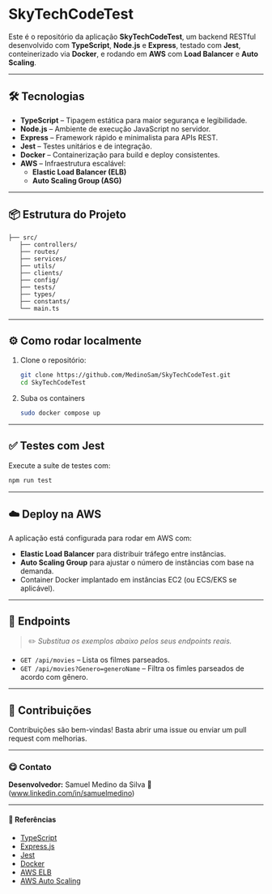 # SkyTechCodeTest

&#x20;&#x20;

Este é o repositório da aplicação **SkyTechCodeTest**, um backend RESTful desenvolvido com **TypeScript**, **Node.js** e **Express**, testado com **Jest**, conteinerizado via **Docker**, e rodando em **AWS** com **Load Balancer** e **Auto Scaling**.

---

## 🛠️ Tecnologias

- **TypeScript** – Tipagem estática para maior segurança e legibilidade.
- **Node.js** – Ambiente de execução JavaScript no servidor.
- **Express** – Framework rápido e minimalista para APIs REST.
- **Jest** – Testes unitários e de integração.
- **Docker** – Containerização para build e deploy consistentes.
- **AWS** – Infraestrutura escalável:
  - **Elastic Load Balancer (ELB)**
  - **Auto Scaling Group (ASG)**

---

## 📦 Estrutura do Projeto

```
├── src/
   ├── controllers/
   ├── routes/
   ├── services/
   ├── utils/
   ├── clients/
   ├── config/
   ├── tests/
   ├── types/
   ├── constants/
   └── main.ts

```

---

## ⚙️ Como rodar localmente

1. Clone o repositório:

   ```bash
   git clone https://github.com/MedinoSam/SkyTechCodeTest.git
   cd SkyTechCodeTest
   ```

2. Suba os containers

   ```bash
   sudo docker compose up
   ```

---

## ✅ Testes com Jest

Execute a suíte de testes com:

```bash
npm run test
```

---


## ☁️ Deploy na AWS

A aplicação está configurada para rodar em AWS com:

- **Elastic Load Balancer** para distribuir tráfego entre instâncias.
- **Auto Scaling Group** para ajustar o número de instâncias com base na demanda.
- Container Docker implantado em instâncias EC2 (ou ECS/EKS se aplicável).


---

## 🧹 Endpoints

> ✏️ *Substitua os exemplos abaixo pelos seus endpoints reais.*

- `GET /api/movies` – Lista os filmes parseados.
- `GET /api/movies?Genero=generoName` – Filtra os fimles parseados de acordo com gênero.

---



## 📣 Contribuições

Contribuições são bem-vindas! Basta abrir uma issue ou enviar um pull request com melhorias.

---

### 😋 Contato

**Desenvolvedor:** Samuel Medino da Silva
🔗 (www.linkedin.com/in/samuelmedino)

---

#### 🔖 Referências

- [TypeScript](https://www.typescriptlang.org/)
- [Express.js](https://expressjs.com/)
- [Jest](https://jestjs.io/)
- [Docker](https://www.docker.com/)
- [AWS ELB](https://aws.amazon.com/elasticloadbalancing/)
- [AWS Auto Scaling](https://aws.amazon.com/autoscaling/)

